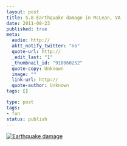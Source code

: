 ```yaml
---
layout: post
title: 5.8 Earthquake damage in McLean, VA
date: 2011-08-23
published: true
meta:
  audio: http://
  aktt_notify_twitter: "no"
  quote-url: http://
  _edit_last: "1"
  _thumbnail_id: "910060252"
  quote-copy: Unknown
  image: ""
  link-url: http://
  quote-author: Unknown
tags: []

type: post
tags:
- fun
status: publish
---
```



[![](http://media.eick.us/2011/08/2011-08-23-at-20.26.34-500x373.jpg "Earthquake damage")](http://media.eick.us/2011/08/2011-08-23-at-20.26.34.jpg)
